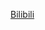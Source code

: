 [Bilibili](https://www.bilibili.com/video/BV1Vh4y1N7sB/?spm_id_from=333.1387.favlist.content.click&vd_source=c801aa3fac0e6e97b0df71f74a8b25bd)